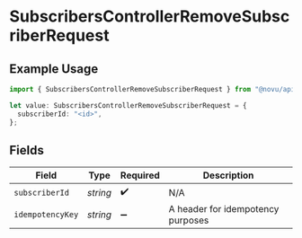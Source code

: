 # SubscribersControllerRemoveSubscriberRequest

## Example Usage

```typescript
import { SubscribersControllerRemoveSubscriberRequest } from "@novu/api/models/operations";

let value: SubscribersControllerRemoveSubscriberRequest = {
  subscriberId: "<id>",
};
```

## Fields

| Field                             | Type                              | Required                          | Description                       |
| --------------------------------- | --------------------------------- | --------------------------------- | --------------------------------- |
| `subscriberId`                    | *string*                          | :heavy_check_mark:                | N/A                               |
| `idempotencyKey`                  | *string*                          | :heavy_minus_sign:                | A header for idempotency purposes |